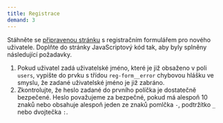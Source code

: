 ```yaml
---
title: Registrace
demand: 3
---
```


Stáhněte se [připravenou stránku](../assets/registrace-zadani.zip) s registračním formulářem pro nového uživatele. Doplňte do stránky JavaScriptový kód tak, aby byly splněny následující požadavky.

1. Pokud uživatel zadá uživatelské jméno, které je již obsaženo v poli `users`, vypište do prvku s třídou `reg-form__error` chybovou hlášku ve smyslu, že zadané uživatelské jméno je již zabráno.
1. Zkontrolujte, že heslo zadané do prvního políčka je dostatečně bezpečené. Heslo považujeme za bezpečné, pokud má alespoň 10 znaků nebo obsahuje alespoň jeden ze znaků pomlčka `-`, podtržítko `_` nebo dvojtečka `:`.
